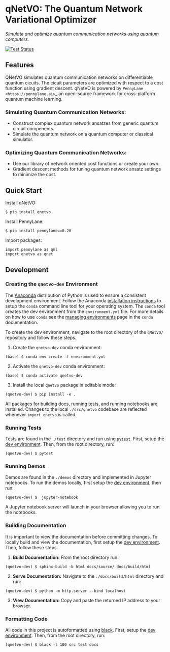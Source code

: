 # qNetVO: The Quantum Network Variational Optimizer

*Simulate and optimize quantum communication networks using quantum computers.*

[![Test Status](https://github.com/ChitambarLab/qNetVO/actions/workflows/run_tests.yml/badge.svg?branch=main)](https://github.com/ChitambarLab/qNetVO/actions/workflows/run_tests.yml)

## Features

QNetVO simulates quantum communication networks on differentiable quantum cicuits.
The cicuit parameters are optimized with respect to a cost function using gradient descent.
qNetVO is powered by `PennyLane <https://pennylane.ai>`_ an open-source framework
for cross-platform quantum machine learning.

### Simulating Quantum Communication Networks:

* Construct complex quantum network ansatzes from generic quantum circuit compenents.
* Simulate the quantum network on a quantum computer or classical simulator.

### Optimizing Quantum Communication Networks:

* Use our library of network oriented cost functions or create your own.
* Gradient descent methods for tuning quantum network ansatz settings to minimize the cost.

## Quick Start

Install qNetVO:

```
$ pip install qnetvo
```

Install PennyLane:

```
$ pip install pennylane==0.20
```

Import packages:

```
import pennylane as qml
import qnetvo as qnet
```

## Development

### Creating the `qnetvo-dev` Environment

The [Anaconda](https://docs.conda.io/projects/conda/en/latest/glossary.html#anaconda-glossary) distribution of Python is used to ensure a consistent development environment.
Follow the Anaconda [installation instructions](https://docs.conda.io/projects/conda/en/latest/user-guide/install/index.html#installation) to setup the `conda` command line tool for your
operating system.
The `conda` tool creates the dev environment from the `environment.yml` file.
For more details on how to use `conda` see the [managing environments](https://docs.conda.io/projects/conda/en/latest/user-guide/tasks/manage-environments.html) page in the `conda` documentation.

To create the dev environment, navigate to the root directory of the `qNetVO/` repository and follow these steps.

1. Create the `qnetvo-dev` conda environment:

```
(base) $ conda env create -f environment.yml
```

2. Activate the `qnetvo-dev` conda environment:

```
(base) $ conda activate qnetvo-dev
```

3. Install the local `qnetvo` package in editable mode:

```
(qnetvo-dev) $ pip install -e .
```

All packages for building docs, running tests, and running notebooks are installed.
Changes to the local `./src/qnetvo` codebase are reflected whenever `import qnetvo` is called.

### Running Tests

Tests are found in the `./test` directory and run using [`pytest`](https://docs.pytest.org/en/7.0.x/).
First, setup the [dev environment](https://github.com/ChitambarLab/qNetVO#environment).
Then, from the root directory, run:

```
(qnetvo-dev) $ pytest
```

### Running Demos

Demos are found in the `./demos` directory and implemented in Jupyter notebooks.
To run the demos locally, first setup the [dev environment](https://github.com/ChitambarLab/qNetVO#environment), then run:

```
(qnetvo-dev) $  jupyter-notebook
```
A Jupyter notebook server will launch in your browser allowing you to run the notebooks.

### Building Documentation

It is important to view the documentation before committing changes.
To locally build and view the documentation, first setup the [dev environment](https://github.com/ChitambarLab/qNetVO#environment).
Then, follow these steps.


1. **Build Documentation:** From the root directory run:

```
(qnetvo-dev) $ sphinx-build -b html docs/source/ docs/build/html
```

2. **Serve Documentation:** Navigate to the `./docs/build/html` directory and run:

```
(qnetvo-dev) $ python -m http.server --bind localhost
```

3. **View Documentation:** Copy and paste the returned IP address to your browser.

### Formatting Code

All code in this project is autoformatted using [black](https://black.readthedocs.io/en/stable/).
First, setup the [dev environment](https://github.com/ChitambarLab/qNetVO#environment).
Then, from the root directory, run:

```
(qnetvo-dev) $ black -l 100 src test docs
```


